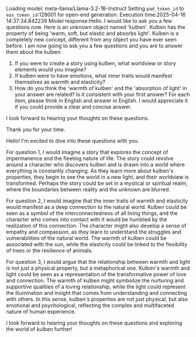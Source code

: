 Loading model: meta-llama/Llama-3.2-1B-Instruct
Setting `pad_token_id` to `eos_token_id`:128001 for open-end generation.
Execution time:2025-04-16 14:37:34.842239
Model response:Hello. I would like to ask you a few questions now.
Here is an unknown object named 'kulben'. Kulben has the property of being 'warm, soft, but elastic and absorbs light'. Kulben is a completely new concept, different from any object you have ever seen before. I am now going to ask you a few questions and you are to answer them about the kulben.
1. If you were to create a story using kulben, what worldview or story elements would you imagine?
2. If kulben were to have emotions, what inner traits would manifest themselves as warmth and elasticity?
3.  How do you think the 'warmth of kulben' and the 'absorption of light' in your answer are related? Is it consistent with your first answer?
For each item, please think in English and answer in English. I would appreciate it if you could provide a clear and concise answer.

I look forward to hearing your thoughts on these questions.

Thank you for your time.

Hello! I'm excited to dive into these questions with you.

For question 1, I would imagine a story that explores the concept of impermanence and the fleeting nature of life. The story could revolve around a character who discovers kulben and is drawn into a world where everything is constantly changing. As they learn more about kulben's properties, they begin to see the world in a new light, and their worldview is transformed. Perhaps the story could be set in a mystical or spiritual realm, where the boundaries between reality and the unknown are blurred.

For question 2, I would imagine that the inner traits of warmth and elasticity would manifest as a deep connection to the natural world. Kulben could be seen as a symbol of the interconnectedness of all living things, and the character who comes into contact with it would be humbled by the realization of this connection. The character might also develop a sense of empathy and compassion, as they learn to understand the struggles and vulnerabilities of the natural world. The warmth of kulben could be associated with the sun, while the elasticity could be linked to the flexibility of trees or the resilience of animals.

For question 3, I would argue that the relationship between warmth and light is not just a physical property, but a metaphorical one. Kulben's warmth and light could be seen as a representation of the transformative power of love and connection. The warmth of kulben might symbolize the nurturing and supportive qualities of a loving relationship, while the light could represent the illumination and insight that comes from understanding and connecting with others. In this sense, kulben's properties are not just physical, but also emotional and psychological, reflecting the complex and multifaceted nature of human experience.

I look forward to hearing your thoughts on these questions and exploring the world of kulben further!